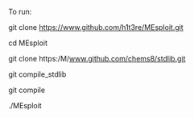To run:

git clone https://www.github.com/h1t3re/MEsploit.git

cd MEsploit

git clone https:/M/www.github.com/chems8/stdlib.git

git compile_stdlib

git compile

./MEsploit
